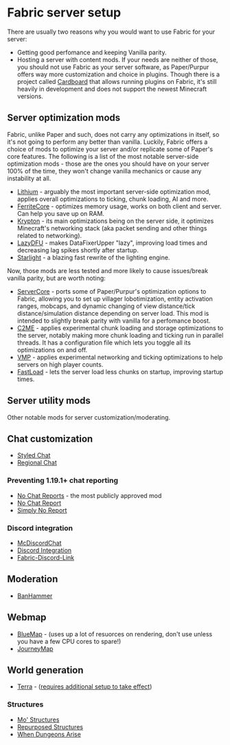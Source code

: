 # Fabric server setup
There are usually two reasons why you would want to use Fabric for your server:
- Getting good perfomance and keeping Vanilla parity.
- Hosting a server with content mods.
If your needs are neither of those, you should not use Fabric as your server software, as Paper/Purpur offers way more customization and choice in plugins.
Though there is a project called [Cardboard](https://github.com/CardboardPowered/cardboard) that allows running plugins on Fabric, it's still heavily in development and does not support the newest Minecraft versions.

## Server optimization mods
Fabric, unlike Paper and such, does not carry any optimizations in itself, so it's not going to perform any better than vanilla.
Luckily, Fabric offers a choice of mods to optimize your server and/or replicate some of Paper's core features. The following is a list of the most notable server-side optimization mods - those are the ones you should have on your server 100% of the time, they won't change vanilla mechanics or cause any instability at all.

- [Lithium]() - arguably the most important server-side optimization mod, applies overall optimizations to ticking, chunk loading, AI and more.
- [FerriteCore]() - optimizes memory usage, works on both client and server. Can help you save up on RAM.
- [Krypton]() - its main optimizations being on the server side, it optimizes Minecraft's networking stack (aka packet sending and other things related to networking).
- [LazyDFU]() - makes DataFixerUpper "lazy", improving load times and decreasing lag spikes shortly after startup. 
- [Starlight]() - a blazing fast rewrite of the lighting engine.

Now, those mods are less tested and more likely to cause issues/break vanilla parity, but are worth noting:

- [ServerCore]() - ports some of Paper/Purpur's optimization options to Fabric, allowing you to set up villager lobotimization, entity activation ranges, mobcaps, and dynamic changing of view distance/tick distance/simulation distance depending on server load. This mod is intended to slightly break parity with vanilla for a perfomance boost.
- [C2ME]() - applies experimental chunk loading and storage optimizations to the server, notably making more chunk loading and ticking run in parallel threads. It has a configuration file which lets you toggle all its optimizations on and off.
- [VMP]() - applies experimental networking and ticking optimizations to help servers on high player counts.
- [FastLoad]() - lets the server load less chunks on startup, improving startup times.

## Server utility mods

Other notable mods for server customization/moderating.

## Chat customization

- [Styled Chat]()
- [Regional Chat]()

### Preventing 1.19.1+ chat reporting

- [No Chat Reports]() - the most publicly approved mod
- [No Chat Report]()
- [Simply No Report]()

### Discord integration

- [McDiscordChat]()
- [Discord Integration]()
- [Fabric-Discord-Link]()

## Moderation

- [BanHammer]()

## Webmap

- [BlueMap]() - (uses up a lot of resuorces on rendering, don't use unless you have a few CPU cores to spare!)
- [JourneyMap]()

## World generation

- [Terra]() - ([requires additional setup to take effect](https://terra.polydev.org/install/mod-server-world-creation.html))

### Structures

- [Mo' Structures]()
- [Repurposed Structures]()
- [When Dungeons Arise]()
